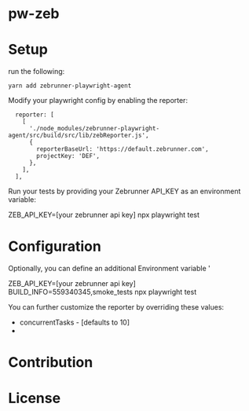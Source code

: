 # pw-zeb 


# Setup

run the following:

`yarn add zebrunner-playwright-agent`

Modify your playwright config by enabling the reporter:

```
  reporter: [
    [
      './node_modules/zebrunner-playwright-agent/src/build/src/lib/zebReporter.js',
      {
        reporterBaseUrl: 'https://default.zebrunner.com',
        projectKey: 'DEF',
      },
    ],
  ],
```

Run your tests by providing your Zebrunner API_KEY as an environment variable:

ZEB_API_KEY=[your zebrunner api key] npx playwright test

# Configuration

Optionally, you can define an additional Environment variable '

ZEB_API_KEY=[your zebrunner api key] BUILD_INFO=559340345,smoke_tests npx playwright test

You can further customize the reporter by overriding these values:

* concurrentTasks - [defaults to 10]
* 

# Contribution

# License